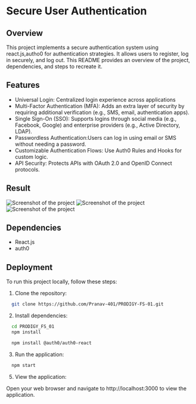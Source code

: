 
# Secure User Authentication




## Overview

This project implements a secure authentication system using react.js,autho0 for authentication strategies. It allows users to register, log in securely, and log out. This README provides an overview of the project, dependencies, and steps to recreate it.


## Features

- Universal Login: Centralized login experience across applications
- Multi-Factor Authentication (MFA): Adds an extra layer of security by requiring additional verification (e.g., SMS, email, authentication apps). 
- Single Sign-On (SSO): Supports logins through social media (e.g., Facebook, Google) and enterprise providers (e.g., Active Directory, LDAP).
- Passwordless Authentication:Users can log in using email or SMS without needing a password.
- Customizable Authentication Flows: Use Auth0 Rules and Hooks for custom logic. 
- API Security: Protects APIs with OAuth 2.0 and OpenID Connect protocols.


## Result

![Screenshot of the project](authentication-app/img/FS-screen-1%20.png)
![Screenshot of the project](authentication-app/img/FS-screen-2%20.png)
![Screenshot of the project](authentication-app/img/FS-screen-3%20.png)



## Dependencies

- React.js
- auth0


## Deployment

To run this project locally, follow these steps:

  1. Clone the repository:
  ```bash
    git clone https://github.com/Pranav-401/PRODIGY-FS-01.git
  ```
  2. Install dependencies:
  ```bash
    cd PRODIGY_FS_01
    npm install
  ```
  ```bash
    npm install @auth0/auth0-react
  ```
  3. Run the application:
  ```bash
    npm start
  ```
  5. View the application:

  Open your web browser and navigate to http://localhost:3000      to view the application.
